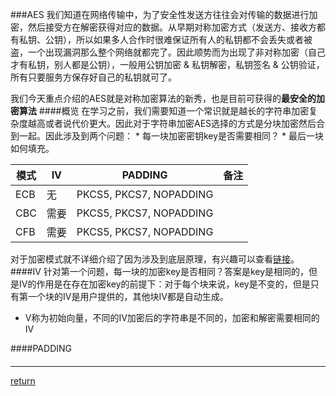 ###AES
我们知道在网络传输中，为了安全性发送方往往会对传输的数据进行加密，然后接受方在解密获得对应的数据。从早期对称加密方式（发送方、接收方都有私钥、公钥），所以如果多人合作时很难保证所有人的私钥都不会丢失或者被盗，一个出现漏洞那么整个网络就都完了。因此顺势而为出现了非对称加密（自己才有私钥，别人都是公钥），一般用公钥加密 & 私钥解密，私钥签名 & 公钥验证，所有只要服务方保存好自己的私钥就可了。

我们今天重点介绍的AES就是对称加密算法的新秀，也是目前可获得的**最安全的加密算法**
####概览
在学习之前，我们需要知道一个常识就是越长的字符串加密复杂度越高或者说代价更大。因此对于字符串加密AES选择的方式是分块加密然后合到一起。因此涉及到两个问题：
    * 每一块加密密钥key是否需要相同？
    * 最后一块如何填充。

| 模式 | IV | PADDING | 备注 |
| - | - | - | - |
| ECB | 无 | PKCS5, PKCS7, NOPADDING | |
| CBC | 需要 | PKCS5, PKCS7, NOPADDING | |
| CFB | 需要 | PKCS5, PKCS7, NOPADDING | |
对于加密模式就不详细介绍了因为涉及到底层原理，有兴趣可以查看[链接](https://blog.csdn.net/chence19871/article/details/27653805)。
####IV
针对第一个问题，每一块的加密key是否相同？答案是key是相同的，但是IV的作用是在存在加密key的前提下：对于每个块来说，key是不变的，但是只有第一个块的IV是用户提供的，其他块IV都是自动生成。 
* V称为初始向量，不同的IV加密后的字符串是不同的，加密和解密需要相同的IV

####PADDING
####
************




[return](README.md)